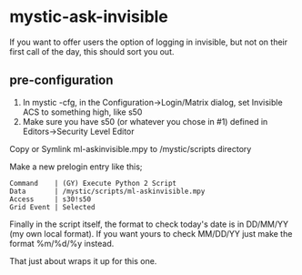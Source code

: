 # mystic-ask-invisible
If you want to offer users the option of logging in invisible, but not on their first call of the day, this should sort you out.

## pre-configuration

1. In mystic -cfg, in the Configuration->Login/Matrix dialog, set Invisible ACS to something high, like s50
2. Make sure you have s50 (or whatever you chose in #1) defined in Editors->Security Level Editor

Copy or Symlink ml-askinvisible.mpy to /mystic/scripts directory

Make a new prelogin entry like this;

```
Command    | (GY) Execute Python 2 Script
Data       | /mystic/scripts/ml-askinvisible.mpy
Access     | s30!s50
Grid Event | Selected
```

Finally in the script itself, the format to check today's date is in DD/MM/YY (my own local format). If you want yours to check MM/DD/YY just make the format %m/%d/%y instead.


That just about wraps it up for this one.
